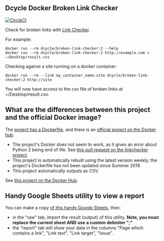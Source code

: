 Dcycle Docker Broken Link Checker 
-----

[![CircleCI](https://circleci.com/gh/dcycle/docker-broken-link-checker/tree/master.svg?style=svg)](https://circleci.com/gh/dcycle/docker-broken-link-checker/tree/master)

Check for broken links with [Link Checker](https://github.com/linkchecker/linkchecker).

For example:

    docker run --rm dcycle/broken-link-checker:2 --help
    docker run --rm dcycle/broken-link-checker:2 http://example.com > ~/Desktop/result.csv

Checking against a site running on a docker container:

    docker run --rm --link my_container_name:site dcycle/broken-link-checker:2 http://site

You will now have access to the csv file of broken links at ~/Desktop/result.csv.

What are the differences between this project and the official Docker image?
-----

The [project has a Dockerfile](https://github.com/linkchecker/linkchecker/blob/master/Dockerfile), and there is an [official project on the Docker hub](https://hub.docker.com/r/linkchecker/linkchecker).

* The project's Docker does not seem to work, as it gives an error about Python 2 being end of life. See [this pull request on the linkchecker project](https://github.com/linkchecker/linkchecker/pull/379).
* This project is automatically rebuilt using the latest version weekly; the project's Dockerfile has not been updated since Summer 2019.
* This project automatically outputs as CSV.

See [this project on the Docker Hub](https://hub.docker.com/r/dcycle/broken-link-checker/).

Handy Google Sheets utility to view a report
-----

You can make a copy [of this handy Google Sheets](https://docs.google.com/spreadsheets/d/1fh6dDf5MFprBGkvyyAJ3FL-ZU1Puy764nYH_zImtcCE/edit?usp=sharing), then:

* in the "raw" tab, import the result (output) of this utility. **Note, you must replace the current sheet AND use a custom delimiter ";"**
* the "report" tab will show your data in the columns "Page which contains a link", "Link text", "Link target", "Issue".

